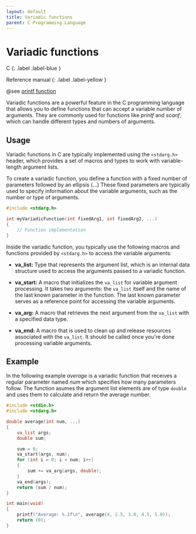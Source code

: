 ```yaml
---
layout: default
title: Variadic functions
parent: C Programming Language
---
```


# Variadic functions

C
{: .label .label-blue }

Reference manual
{: .label .label-yellow }

@see [printf function](../stdio/printf-function)

Variadic functions are a powerful feature in the C programming language that allows you to define functions that can accept a variable number of arguments. They are commonly used for functions like *printf* and *scanf*, which can handle different types and numbers of arguments.

## Usage

Variadic functions in C are typically implemented using the `<stdarg.h>` header, which provides a set of macros and types to work with variable-length argument lists.

To create a variadic function, you define a function with a fixed number of parameters followed by an ellipsis (...) These fixed parameters are typically used to specify information about the variable arguments, such as the number or type of arguments.

```c
#include <stdarg.h>

int myVariadicFunction(int fixedArg1, int fixedArg2, ...)
{
    // Function implementation
}
```

Inside the variadic function, you typically use the following macros and functions provided by `<stdarg.h>` to access the variable arguments:

- **va_list:** Type that represents the argument list, which is an internal data structure used to access the arguments passed to a variadic function.

- **va_start:** A macro that initializes the `va_list` for variable argument processing. It takes two arguments: the `va_list` itself and the name of the last known parameter in the function. The last known parameter serves as a reference point for accessing the variable arguments.

- **va_arg:** A macro that retrieves the next argument from the `va_list` with a specified data type.

- **va_end:** A macro that is used to clean up and release resources associated with the `va_list`. It should be called once you're done processing variable arguments.

## Example

In the following example *average* is a variadic function that receives a regular parameter named *num* which specifies how many parameters follow. The function asumes the argument list elements are of type `double` and uses them to calculate and return the average number.

```c
#include <stdio.h>
#include <stdarg.h>

double average(int num, ...)
{
    va_list args;
    double sum;

    sum = 0;
    va_start(args, num);
    for (int i = 0; i < num; i++)
    {
        sum += va_arg(args, double);
    }
    va_end(args);
    return (sum / num);
}

int main(void)
{
    printf("Average: %.2f\n", average(4, 2.5, 3.0, 4.5, 5.0));
    return (0);
}
```
